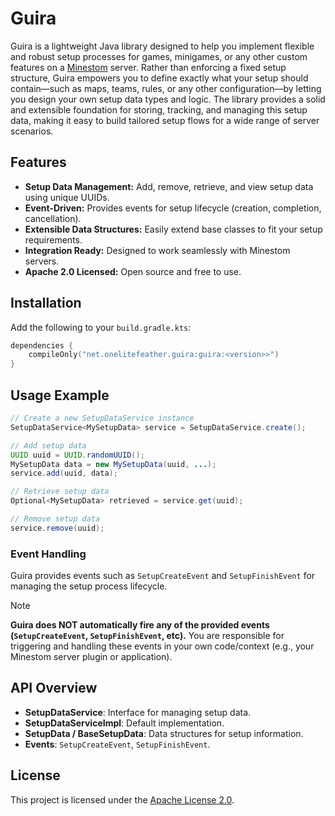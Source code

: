 # Guira

Guira is a lightweight Java library designed to help you implement flexible and robust setup processes for games, minigames, or any other custom features on a [Minestom](https://github.com/Minestom/Minestom) server. Rather than enforcing a fixed setup structure, Guira empowers you to define exactly what your setup should contain—such as maps, teams, rules, or any other configuration—by letting you design your own setup data types and logic. The library provides a solid and extensible foundation for storing, tracking, and managing this setup data, making it easy to build tailored setup flows for a wide range of server scenarios.

## Features

- **Setup Data Management:** Add, remove, retrieve, and view setup data using unique UUIDs.
- **Event-Driven:** Provides events for setup lifecycle (creation, completion, cancellation).
- **Extensible Data Structures:** Easily extend base classes to fit your setup requirements.
- **Integration Ready:** Designed to work seamlessly with Minestom servers.
- **Apache 2.0 Licensed:** Open source and free to use.

## Installation

Add the following to your `build.gradle.kts`:

```kotlin
dependencies {
    compileOnly("net.onelitefeather.guira:guira:<version>>")
}
```

## Usage Example

```java
// Create a new SetupDataService instance
SetupDataService<MySetupData> service = SetupDataService.create();

// Add setup data
UUID uuid = UUID.randomUUID();
MySetupData data = new MySetupData(uuid, ...);
service.add(uuid, data);

// Retrieve setup data
Optional<MySetupData> retrieved = service.get(uuid);

// Remove setup data
service.remove(uuid);
```

### Event Handling

Guira provides events such as `SetupCreateEvent` and `SetupFinishEvent` for managing the setup process lifecycle.

> [!NOTE]
> **Guira does NOT automatically fire any of the provided events (`SetupCreateEvent`, `SetupFinishEvent`, etc).**
> You are responsible for triggering and handling these events in your own code/context (e.g., your Minestom server plugin or application).


## API Overview

- **SetupDataService<T>**: Interface for managing setup data.
- **SetupDataServiceImpl<T>**: Default implementation.
- **SetupData<T> / BaseSetupData<T>**: Data structures for setup information.
- **Events**: `SetupCreateEvent`, `SetupFinishEvent`.

## License

This project is licensed under the [Apache License 2.0](LICENSE).